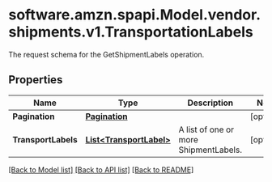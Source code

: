 # software.amzn.spapi.Model.vendor.shipments.v1.TransportationLabels
The request schema for the GetShipmentLabels operation.

## Properties

Name | Type | Description | Notes
------------ | ------------- | ------------- | -------------
**Pagination** | [**Pagination**](Pagination.md) |  | [optional] 
**TransportLabels** | [**List&lt;TransportLabel&gt;**](TransportLabel.md) | A list of one or more ShipmentLabels. | [optional] 

[[Back to Model list]](../README.md#documentation-for-models) [[Back to API list]](../README.md#documentation-for-api-endpoints) [[Back to README]](../README.md)

